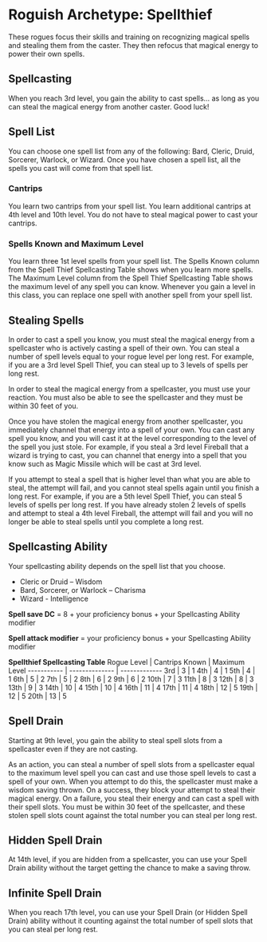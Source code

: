 # Roguish Archetype: Spellthief

These rogues focus their skills and training on recognizing magical spells and stealing them from the caster. They then refocus that magical energy to power their own spells.

## Spellcasting
When you reach 3rd level, you gain the ability to cast spells… as long as you can steal the magical energy from another caster. Good luck!

## Spell List
You can choose one spell list from any of the following: Bard, Cleric, Druid, Sorcerer, Warlock, or Wizard. Once you have chosen a spell list, all the spells you cast will come from that spell list.

### Cantrips
You learn two cantrips from your spell list. You learn additional cantrips at 4th level and 10th level. You do not have to steal magical power to cast your cantrips.

### Spells Known and Maximum Level
You learn three 1st level spells from your spell list. The Spells Known column from the Spell Thief Spellcasting Table shows when you learn more spells. The Maximum Level column from the Spell Thief Spellcasting Table shows the maximum level of any spell you can know. Whenever you gain a level in this class, you can replace one spell with another spell from your spell list.

## Stealing Spells
In order to cast a spell you know, you must steal the magical energy from a spellcaster who is actively casting a spell of their own. You can steal a number of spell levels equal to your rogue level per long rest. For example, if you are a 3rd level Spell Thief, you can steal up to 3 levels of spells per long rest.

In order to steal the magical energy from a spellcaster, you must use your reaction. You must also be able to see the spellcaster and they must be within 30 feet of you.

Once you have stolen the magical energy from another spellcaster, you immediately channel that energy into a spell of your own. You can cast any spell you know, and you will cast it at the level corresponding to the level of the spell you just stole. For example, if you steal a 3rd level Fireball that a wizard is trying to cast, you can channel that energy into a spell that you know such as Magic Missile which will be cast at 3rd level.

If you attempt to steal a spell that is higher level than what you are able to steal, the attempt will fail, and you cannot steal spells again until you finish a long rest. For example, if you are a 5th level Spell Thief, you can steal 5 levels of spells per long rest. If you have already stolen 2 levels of spells and attempt to steal a 4th level Fireball, the attempt will fail and you will no longer be able to steal spells until you complete a long rest.

## Spellcasting Ability
Your spellcasting ability depends on the spell list that you choose.

* Cleric or Druid – Wisdom
* Bard, Sorcerer, or Warlock – Charisma
* Wizard - Intelligence

**Spell save DC** = 8 + your proficiency bonus + your Spellcasting Ability modifier

**Spell attack modifier** = your proficiency bonus + your Spellcasting Ability modifier

**Spellthief Spellcasting Table**
Rogue Level | Cantrips Known | Maximum Level
----------- | -------------- | -------------
3rd         | 3              | 1
4th         | 4              | 1
5th         | 4              | 1
6th         | 5              | 2
7th         | 5              | 2
8th         | 6              | 2
9th         | 6              | 2
10th        | 7              | 3
11th        | 8              | 3
12th        | 8              | 3
13th        | 9              | 3
14th        | 10             | 4
15th        | 10             | 4
16th        | 11             | 4
17th        | 11             | 4
18th        | 12             | 5
19th        | 12             | 5
20th        | 13             | 5

## Spell Drain
Starting at 9th level, you gain the ability to steal spell slots from a spellcaster even if they are not casting.

As an action, you can steal a number of spell slots from a spellcaster equal to the maximum level spell you can cast and use those spell levels to cast a spell of your own. When you attempt to do this, the spellcaster must make a wisdom saving thrown. On a success, they block your attempt to steal their magical energy. On a failure, you steal their energy and can cast a spell with their spell slots. You must be within 30 feet of the spellcaster, and these stolen spell slots count against the total number you can steal per long rest.

## Hidden Spell Drain
At 14th level, if you are hidden from a spellcaster, you can use your Spell Drain ability without the target getting the chance to make a saving throw.

## Infinite Spell Drain
When you reach 17th level, you can use your Spell Drain (or Hidden Spell Drain) ability without it counting against the total number of spell slots that you can steal per long rest.
